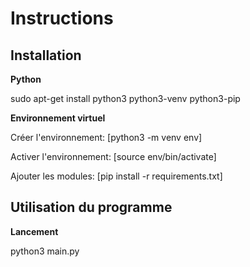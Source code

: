 # Instructions

## Installation

**Python**

sudo apt-get install python3 python3-venv python3-pip

**Environnement virtuel**

Créer l'environnement: [python3 -m venv env]

Activer l'environnement: [source env/bin/activate]

Ajouter les modules: [pip install -r requirements.txt]

## Utilisation du programme

**Lancement**

python3 main.py
